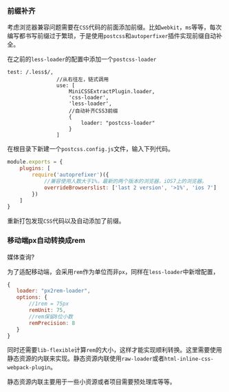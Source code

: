 ### 前缀补齐

考虑浏览器兼容问题需要在`CSS`代码的前面添加前缀。比如`webkit`，`ms`等等，每次编写都书写前缀过于繁琐，于是使用`postcss`和`autoperfixer`插件实现前缀自动补全。

在之前的`less-loader`的配置中添加一个`postcss-loader`

```
test: /.less$/,
                //从右往左，链式调用
                use: [
                    MiniCSSExtractPlugin.loader,
                    'css-loader',
                    'less-loader',
                    //自动补齐CSS3前缀
                    {
                        loader: "postcss-loader"
                    }
                ]
```

在根目录下新建一个`postcss.config.js`文件，输入下列代码。

```js
module.exports = {
    plugins: [
        require('autoprefixer')({
            //兼容使用人数大于1%，最新的两个版本的浏览器，iOS7上的浏览器。
            overrideBrowserslist: ['last 2 version', '>1%', 'ios 7']
        })
    ]
}
```

重新打包发现`CSS`代码以及自动添加了前缀。

### 移动端px自动转换成rem

媒体查询?

为了适配移动端，会采用`rem`作为单位而非`px`，同样在`less-loader`中新增配置，

```js
{
   loader: "px2rem-loader",
   options: {
       //1rem = 75px
       remUnit: 75,
       //rem保留8位小数    
       remPrecision: 8
   }
}
```

同时还需要`lib-flexible`计算`rem`的大小，这样才能实现顺利转换。这里需要使用静态资源的内联来实现。静态资源内联使用`raw-loader`或者`html-inline-css-webpack-plugin`。

静态资源内联主要用于一些小资源或者项目需要预处理库等等。


